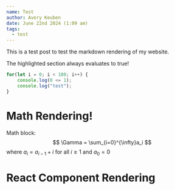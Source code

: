 ```yaml
---
name: Test
author: Avery Keuben
date: June 22nd 2024 (1:09 am)
tags:
  - test
---
```

This is a test post to test the markdown rendering of my website.

The highlighted section always evaluates to true!

```js "0 <= 1"
for(let i = 0; i < 100; i++) {
    console.log(0 <= 1);
    console.log("test");
}
```

# Math Rendering!

Math block:
$$
\Gamma = \sum_{i=0}^{\infty}a_i
$$
where $a_i=a_{i-1}+i$ for all $i\geq 1$ and $a_0=0$

# React Component Rendering
<turing-machine label="String Detection" machine="/posts/data/test2.turing" tape="mul(3,9)       "/>
